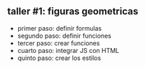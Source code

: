 ## taller #1:  figuras geometricas

- primer paso: definir formulas
- segundo paso: definir funciones
- tercer paso: crear funciones
- cuarto paso: integrar JS con HTML
- quinto paso: crear los estilos

